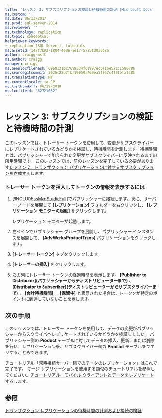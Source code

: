 ```yaml
---
title: 'レッスン 3: サブスクリプションの検証と待機時間の計測 |Microsoft Docs'
ms.custom: ''
ms.date: 06/13/2017
ms.prod: sql-server-2014
ms.reviewer: ''
ms.technology: replication
ms.topic: conceptual
helpviewer_keywords:
- replication [SQL Server], tutorials
ms.assetid: 147f7b93-1804-4e0b-9e17-57a51d035b2a
author: craigg-msft
ms.author: craigg
manager: craigg
ms.openlocfilehash: 6968331bc7699334f61997ec6a16e521c158078a
ms.sourcegitcommit: 3026c22b7fba19059a769ea5f367c4f51efaf286
ms.translationtype: MT
ms.contentlocale: ja-JP
ms.lasthandoff: 06/15/2019
ms.locfileid: "62721052"
---
```

# <a name="lesson-3-validating-the-subscription-and-measuring-latency"></a>レッスン 3: サブスクリプションの検証と待機時間の計測
  このレッスンでは、トレーサー トークンを使用して、変更がサブスクライバーにレプリケートされているかどうかを検証し、待機時間を計測します。待機時間とは、パブリッシャーで加えられた変更がサブスクライバーに反映されるまでの所用時間です。 このレッスンでは、前のレッスンを完了している必要があります[レッスン 2。トランザクション パブリケーションに対するサブスクリプションを作成する](lesson-2-creating-a-subscription-to-the-transactional-publication.md)します。  
  
### <a name="to-insert-a-tracer-token-and-view-information-on-the-token"></a>トレーサー トークンを挿入してトークンの情報を表示するには  
  
1.  [!INCLUDE[ssManStudioFull](../../includes/ssmanstudiofull-md.md)]でパブリッシャーに接続します。次に、サーバー ノードを展開して **[レプリケーション]** フォルダーを右クリックし、 **[レプリケーション モニターの起動]** をクリックします。  
  
     レプリケーション モニターが起動します。  
  
2.  左ペインでパブリッシャー グループを展開し、パブリッシャー インスタンスを展開して、 **[AdvWorksProductTrans]** パブリケーションをクリックします。  
  
3.  **[トレーサー トークン]** タブをクリックします。  
  
4.  **[トレーサーの挿入]** をクリックします。  
  
5.  次の列にトレーサー トークンの経過時間を表示します。 **[Publisher to Distributor]\(パブリッシャーからディストリビューターまで\)** 、 **[Distributor to Subscriber]\(ディストリビューターからサブスクライバーまで\)** 、 **[合計待機時間]** 。 **[保留中]** と表示された場合は、トークンが特定のポイントに到達していないことを示します。  
  
## <a name="next-steps"></a>次の手順  
 このレッスンでは、トレーサー トークンを使用して、データの変更がパブリッシャーからスクライバへレプリケートされているかどうかを検証しました。 パブリッシャー側の **Product** テーブルに対してデータの挿入、更新、または削除を行い、レプリケーション後、サブスクライバー側の **Product** テーブルをクエリすることもできます。  
  
 チュートリアル「常時接続サーバー間でのデータのレプリケーション」はこれで完了です。 マージ レプリケーションを使用する類似のチュートリアルを参照してください。[チュートリアル。モバイル クライアントとデータをレプリケートする](tutorial-replicating-data-with-mobile-clients.md)します。  
  
## <a name="see-also"></a>参照  
 [トランザクション レプリケーションの待機時間の計測および接続の検証](monitor/measure-latency-and-validate-connections-for-transactional-replication.md)  
  
  
